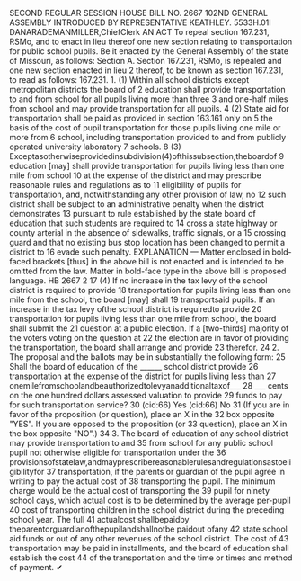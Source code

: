 SECOND REGULAR SESSION
HOUSE BILL NO. 2667
102ND GENERAL ASSEMBLY
INTRODUCED BY REPRESENTATIVE KEATHLEY.
5533H.01I DANARADEMANMILLER,ChiefClerk
AN ACT
To repeal section 167.231, RSMo, and to enact in lieu thereof one new section relating to
transportation for public school pupils.
Be it enacted by the General Assembly of the state of Missouri, as follows:
Section A. Section 167.231, RSMo, is repealed and one new section enacted in lieu
2 thereof, to be known as section 167.231, to read as follows:
167.231. 1. (1) Within all school districts except metropolitan districts the board of
2 education shall provide transportation to and from school for all pupils living more than three
3 and one-half miles from school and may provide transportation for all pupils.
4 (2) State aid for transportation shall be paid as provided in section 163.161 only on
5 the basis of the cost of pupil transportation for those pupils living one mile or more from
6 school, including transportation provided to and from publicly operated university laboratory
7 schools.
8 (3) Exceptasotherwiseprovidedinsubdivision(4)ofthissubsection,theboardof
9 education [may] shall provide transportation for pupils living less than one mile from school
10 at the expense of the district and may prescribe reasonable rules and regulations as to
11 eligibility of pupils for transportation, and, notwithstanding any other provision of law, no
12 such district shall be subject to an administrative penalty when the district demonstrates
13 pursuant to rule established by the state board of education that such students are required to
14 cross a state highway or county arterial in the absence of sidewalks, traffic signals, or a
15 crossing guard and that no existing bus stop location has been changed to permit a district to
16 evade such penalty.
EXPLANATION — Matter enclosed in bold-faced brackets [thus] in the above bill is not enacted and is
intended to be omitted from the law. Matter in bold-face type in the above bill is proposed language.
HB 2667 2
17 (4) If no increase in the tax levy of the school district is required to provide
18 transportation for pupils living less than one mile from the school, the board [may] shall
19 transportsaid pupils. If an increase in the tax levy ofthe school district is requiredto provide
20 transportation for pupils living less than one mile from school, the board shall submit the
21 question at a public election. If a [two-thirds] majority of the voters voting on the question at
22 the election are in favor of providing the transportation, the board shall arrange and provide
23 therefor.
24 2. The proposal and the ballots may be in substantially the following form:
25 Shall the board of education of the ______ school district provide
26 transportation at the expense of the district for pupils living less than
27 onemilefromschoolandbeauthorizedtolevyanadditionaltaxof___
28 ___ cents on the one hundred dollars assessed valuation to provide
29 funds to pay for such transportation service?
30 (cid:66) Yes (cid:66) No
31 (If you are in favor of the proposition (or question), place an X in the
32 box opposite "YES". If you are opposed to the proposition (or
33 question), place an X in the box opposite "NO".)
34 3. The board of education of any school district may provide transportation to and
35 from school for any public school pupil not otherwise eligible for transportation under the
36 provisionsofstatelaw,andmayprescribereasonablerulesandregulationsastoeligibilityfor
37 transportation, if the parents or guardian of the pupil agree in writing to pay the actual cost of
38 transporting the pupil. The minimum charge would be the actual cost of transporting the
39 pupil for ninety school days, which actual cost is to be determined by the average per-pupil
40 cost of transporting children in the school district during the preceding school year. The full
41 actualcost shallbepaidby theparentorguardianofthepupilandshallnotbe paidout ofany
42 state school aid funds or out of any other revenues of the school district. The cost of
43 transportation may be paid in installments, and the board of education shall establish the cost
44 of the transportation and the time or times and method of payment.
✔